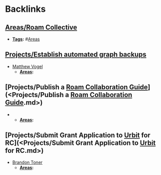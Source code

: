 
# Backlinks
## [Areas/Roam Collective](<Areas/Roam Collective.md>)
- **[Tags](<Tags.md>):** #[Areas](<Areas.md>)

## [Projects/Establish automated graph backups](<Projects/Establish automated graph backups.md>)
- [Matthew Vogel](<Matthew Vogel.md>)
    - **[Areas](<Areas.md>):**

## [Projects/Publish a [Roam Collaboration Guide](<Roam Collaboration Guide.md>)](<Projects/Publish a [Roam Collaboration Guide](<Roam Collaboration Guide.md>).md>)
- 
    - **[Areas](<Areas.md>):**

## [Projects/Submit Grant Application to [Urbit](<Urbit.md>) for RC](<Projects/Submit Grant Application to [Urbit](<Urbit.md>) for RC.md>)
- [Brandon Toner](<Brandon Toner.md>)
    - **[Areas](<Areas.md>):**

